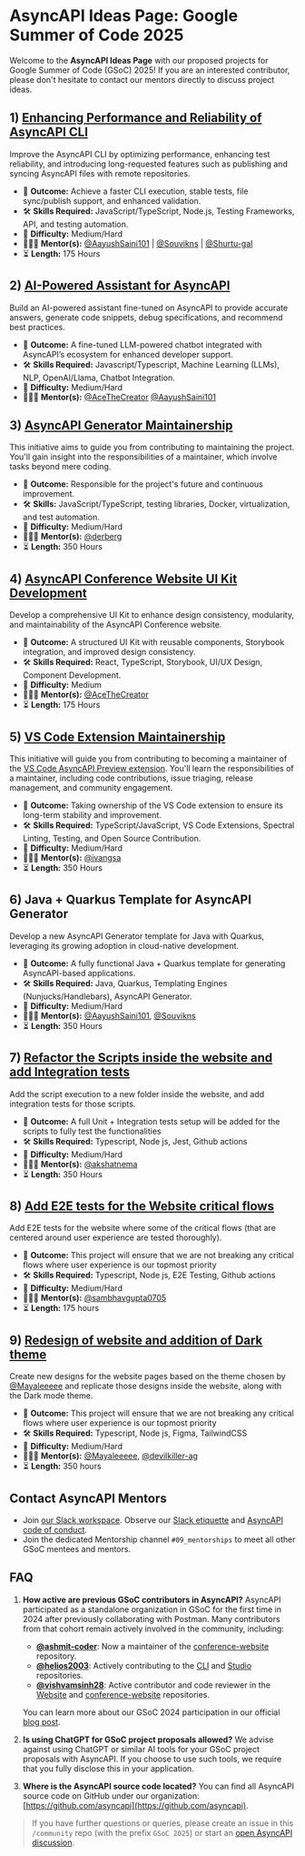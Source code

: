 # AsyncAPI Ideas Page: Google Summer of Code 2025
Welcome to the **AsyncAPI Ideas Page** with our proposed projects for Google Summer of Code (GSoC) 2025! If you are an interested contributor, please don't hesitate to contact our mentors directly to discuss project ideas.

## 1) [Enhancing Performance and Reliability of AsyncAPI CLI](https://github.com/asyncapi/cli/issues/1657)
Improve the AsyncAPI CLI by optimizing performance, enhancing test reliability, and introducing long-requested features such as publishing and syncing AsyncAPI files with remote repositories.

- 🎯 **Outcome:** Achieve a faster CLI execution, stable tests, file sync/publish support, and enhanced validation.
- 🛠️ **Skills Required:** JavaScript/TypeScript, Node.js, Testing Frameworks, API, and testing automation.
- 🧩 **Difficulty:** Medium/Hard
- 👩🏿‍🏫 **Mentor(s):** [@AayushSaini101](https://github.com/AayushSaini101) | [@Souvikns](https://github.com/Souvikns) | [@Shurtu-gal](https://github.com/Shurtu-gal)  
- ⏳ **Length:** 175 Hours

## 2) [AI-Powered Assistant for AsyncAPI](https://github.com/asyncapi/chatbot/issues/109)
Build an AI-powered assistant fine-tuned on AsyncAPI to provide accurate answers, generate code snippets, debug specifications, and recommend best practices.

- 🎯 **Outcome:** A fine-tuned LLM-powered chatbot integrated with AsyncAPI’s ecosystem for enhanced developer support.
- 🛠️ **Skills Required:** Javascript/Typescript, Machine Learning (LLMs), NLP, OpenAI/Llama, Chatbot Integration.
- 🧩 **Difficulty:** Medium/Hard
- 👩🏿‍🏫 **Mentor(s):** [@AceTheCreator](https://github.com/AceTheCreator) [@AayushSaini101](https://github.com/AayushSaini101) 

## 3) [AsyncAPI Generator Maintainership](https://github.com/asyncapi/generator/issues/1360)
This initiative aims to guide you from contributing to maintaining the project. You'll gain insight into the responsibilities of a maintainer, which involve tasks beyond mere coding.

- 🎯 **Outcome:** Responsible for the project's future and continuous improvement.
- 🛠️ **Skills:** JavaScript/TypeScript, testing libraries, Docker, virtualization, and test automation.
- 🧩 **Difficulty:** Medium/Hard
- 👩🏿‍🏫 **Mentor(s):** [@derberg](https://github.com/derberg)
- ⏳ **Length:** 350 Hours

## 4) [AsyncAPI Conference Website UI Kit Development](https://github.com/asyncapi/conference-website/issues/551)
Develop a comprehensive UI Kit to enhance design consistency, modularity, and maintainability of the AsyncAPI Conference website.

- 🎯 **Outcome:** A structured UI Kit with reusable components, Storybook integration, and improved design consistency.
- 🛠️ **Skills Required:** React, TypeScript, Storybook, UI/UX Design, Component Development.
- 🧩 **Difficulty:** Medium
- 👩🏿‍🏫 **Mentor(s):** [@AceTheCreator](https://github.com/AceTheCreator)
- ⏳ **Length:** 175 Hours

## 5) [VS Code Extension Maintainership](https://github.com/asyncapi/vs-asyncapi-preview/issues/253)
This initiative will guide you from contributing to becoming a maintainer of the [VS Code AsyncAPI Preview extension](https://github.com/asyncapi/vs-asyncapi-preview). You'll learn the responsibilities of a maintainer, including code contributions, issue triaging, release management, and community engagement.

- 🎯 **Outcome:** Taking ownership of the VS Code extension to ensure its long-term stability and improvement.
- 🛠️ **Skills Required:** TypeScript/JavaScript, VS Code Extensions, Spectral Linting, Testing, and Open Source Contribution.
- 🧩 **Difficulty:** Medium/Hard
- 👩🏿‍🏫 **Mentor(s):** [@ivangsa](https://github.com/ivangsa)
- ⏳ **Length:** 350 Hours

## 6) Java + Quarkus Template for AsyncAPI Generator
Develop a new AsyncAPI Generator template for Java with Quarkus, leveraging its growing adoption in cloud-native development.

- 🎯 **Outcome:** A fully functional Java + Quarkus template for generating AsyncAPI-based applications.
- 🛠️ **Skills Required:** Java, Quarkus, Templating Engines (Nunjucks/Handlebars), AsyncAPI Generator.
- 🧩 **Difficulty:** Medium/Hard
- 👩🏿‍🏫 **Mentor(s):** [@AayushSaini101](https://github.com/AayushSaini101), [@Souvikns](https://github.com/Souvikns)
- ⏳ **Length:** 350 Hours

## 7) [Refactor the Scripts inside the website and add Integration tests](https://github.com/asyncapi/website/issues/3670)
Add the script execution to a new folder inside the website, and add integration tests for those scripts.

- 🎯 **Outcome:** A full Unit + Integration tests setup will be added for the scripts to fully test the functionalities
- 🛠️ **Skills Required:** Typescript, Node js, Jest, Github actions
- 🧩 **Difficulty:** Medium/Hard
- 👩🏿‍🏫 **Mentor(s):** [@akshatnema](https://github.com/akshatnema)
- ⏳ **Length:** 350 Hours

## 8) [Add E2E tests for the Website critical flows](https://github.com/asyncapi/website/issues/3671)
Add E2E tests for the website where some of the critical flows (that are centered around user experience are tested thoroughly).

- 🎯 **Outcome:** This project will ensure that we are not breaking any critical flows where user experience is our topmost priority
- 🛠️ **Skills Required:** Typescript, Node js, E2E Testing, Github actions
- 🧩 **Difficulty:** Medium/Hard
- 👩🏿‍🏫 **Mentor(s):** [@sambhavgupta0705](https://github.com/sambhavgupta0705)
- ⏳ **Length:** 175 hours

## 9) [Redesign of website and addition of Dark theme](https://github.com/asyncapi/website/issues/3669)
Create new designs for the website pages based on the theme chosen by [@Mayaleeeee](https://github.com/Mayaleeeee) and replicate those designs inside the website, along with the Dark mode theme.

- 🎯 **Outcome:** This project will ensure that we are not breaking any critical flows where user experience is our topmost priority
- 🛠️ **Skills Required:** Typescript, Node js, Figma, TailwindCSS
- 🧩 **Difficulty:** Medium/Hard
- 👩🏿‍🏫 **Mentor(s):** [@Mayaleeeee](https://github.com/Mayaleeeee), [@devilkiller-ag](https://github.com/devilkiller-ag)
- ⏳ **Length:** 350 hours

## Contact AsyncAPI Mentors
- Join [our Slack workspace](https://www.asyncapi.com/slack-invite).  Observe our [Slack etiquette](https://github.com/asyncapi/.github/blob/master/slack-etiquette.md) and [AsyncAPI code of conduct](https://github.com/asyncapi/.github/blob/master/CODE_OF_CONDUCT.md).
- Join the dedicated Mentorship channel `#09_mentorships` to meet all other GSoC mentees and mentors.

## FAQ

1. **How active are previous GSoC contributors in AsyncAPI?** AsyncAPI participated as a standalone organization in GSoC for the first time in 2024 after previously collaborating with Postman. Many contributors from that cohort remain actively involved in the community, including:

   - **[@ashmit-coder](https://github.com/ashmit-coder)**: Now a maintainer of the [conference-website](https://github.com/asyncapi/conference-website) repository.
   - **[@helios2003](https://github.com/helios2003)**: Actively contributing to the [CLI](https://github.com/asyncapi/cli) and [Studio](https://github.com/asyncapi/studio) repositories.
   - **[@vishvamsinh28](https://github.com/vishvamsinh28)**: Active contributor and code reviewer in the [Website](https://github.com/asyncapi/website) and [conference-website](https://github.com/asyncapi/conference-website) repositories.

   You can learn more about our GSoC 2024 participation in our official [blog post](https://www.asyncapi.com/blog/2024-gsoc-wrap).



2. **Is using ChatGPT for GSoC project proposals allowed?**
  We advise against using ChatGPT or similar AI tools for your GSoC project proposals with AsyncAPI. If you choose to use such tools, we require that you fully disclose this in your application.

3. **Where is the AsyncAPI source code located?**
   You can find all AsyncAPI source code on GitHub under our organization: [https://github.com/asyncapi](https://github.com/asyncapi).

>If you have further questions or queries, please create an issue in this `/community` repo (with the prefix `GSoC 2025`) or start an [open AsyncAPI discussion](https://github.com/orgs/asyncapi/discussions).
